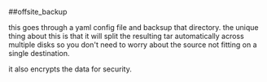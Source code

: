 ##offsite_backup

this goes through a yaml config file and backsup that directory. the unique thing about this is that it will split the resulting tar automatically across multiple disks so you don't need to worry about the source not fitting on a single destination.

it also encrypts the data for security.
